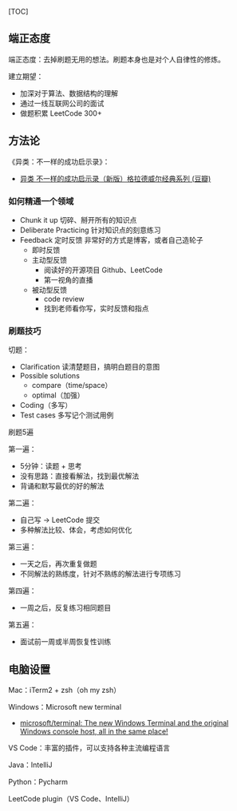 [TOC]

## 端正态度

端正态度：去掉刷题无用的想法。刷题本身也是对个人自律性的修炼。

建立期望：

- 加深对于算法、数据结构的理解
- 通过一线互联网公司的面试
- 做题积累 LeetCode 300+ 

## 方法论

《异类：不一样的成功启示录》：

* [异类 不一样的成功启示录（新版）格拉德威尔经典系列 (豆瓣)](https://book.douban.com/subject/35178861/)

### 如何精通一个领域

- Chunk it up 切碎、掰开所有的知识点
- Deliberate Practicing 针对知识点的刻意练习
- Feedback 定时反馈  非常好的方式是博客，或者自己造轮子
  - 即时反馈
  - 主动型反馈
    - 阅读好的开源项目 Github、LeetCode
    - 第一视角的直播
  - 被动型反馈
    - code review
    - 找到老师看你写，实时反馈和指点

### 刷题技巧

切题：

- Clarification 读清楚题目，搞明白题目的意图
- Possible solutions
  - compare（time/space）
  - optimal（加强）
- Coding（多写）
- Test cases 多写记个测试用例

刷题5遍

第一遍：

- 5分钟：读题 + 思考
- 没有思路：直接看解法，找到最优解法
- 背诵和默写最优的好的解法

第二遍：

- 自己写 -> LeetCode 提交
- 多种解法比较、体会，考虑如何优化

第三遍：

- 一天之后，再次重复做题
- 不同解法的熟练度，针对不熟练的解法进行专项练习

第四遍：

- 一周之后，反复练习相同题目

第五遍：

- 面试前一周或半周恢复性训练

## 电脑设置

Mac：iTerm2 + zsh（oh my zsh）

Windows：Microsoft new terminal 

* [microsoft/terminal: The new Windows Terminal and the original Windows console host, all in the same place!](https://github.com/microsoft/terminal)

VS Code：丰富的插件，可以支持各种主流编程语言

Java：IntelliJ

Python：Pycharm

LeetCode plugin（VS Code、IntelliJ）